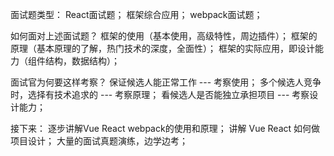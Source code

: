 面试题类型：
    React面试题；
    框架综合应用；
    webpack面试题；

如何面对上述面试题？
    框架的使用（基本使用，高级特性，周边插件）；
    框架的原理（基本原理的了解，热门技术的深度，全面性）；
    框架的实际应用，即设计能力（组件结构，数据结构）；

面试官为何要这样考察？
    保证候选人能正常工作 --- 考察使用；
    多个候选人竞争时，选择有技术追求的 --- 考察原理；
    看候选人是否能独立承担项目 --- 考察设计能力；

接下来：
    逐步讲解Vue React webpack的使用和原理；
    讲解 Vue React 如何做项目设计；
    大量的面试真题演练，边学边考；
